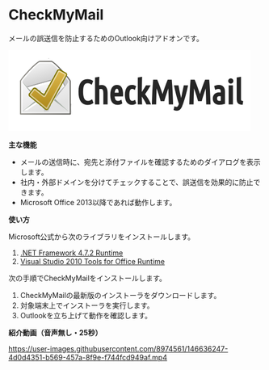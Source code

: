 CheckMyMail
===========

メールの誤送信を防止するためのOutlook向けアドオンです。

![CheckMyMail logo](doc/cmm-logo.png)

**主な機能**

 * メールの送信時に、宛先と添付ファイルを確認するためのダイアログを表示します。
 * 社内・外部ドメインを分けてチェックすることで、誤送信を効果的に防止できます。
 * Microsoft Office 2013以降であれば動作します。

**使い方**

Microsoft公式から次のライブラリをインストールします。

 1. [.NET Framework 4.7.2 Runtime](https://dotnet.microsoft.com/en-us/download/dotnet-framework/net472)
 2. [Visual Studio 2010 Tools for Office Runtime](https://www.microsoft.com/en-us/download/details.aspx?id=48217)

次の手順でCheckMyMailをインストールします。

 1. CheckMyMailの最新版のインストーラをダウンロードします。
 2. 対象端末上でインストーラを実行します。
 3. Outlookを立ち上げて動作を確認します。

**紹介動画（音声無し・25秒）**

https://user-images.githubusercontent.com/8974561/146636247-4d0d4351-b569-457a-8f9e-f744fcd949af.mp4
